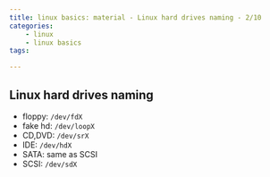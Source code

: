 ```yaml
---
title: linux basics: material - Linux hard drives naming - 2/10
categories:
    - linux
    - linux basics
tags:

---
```

## Linux hard drives naming

* floppy: `/dev/fdX`
* fake hd: `/dev/loopX`
* CD,DVD: `/dev/srX`
* IDE: `/dev/hdX`
* SATA: same as SCSI
* SCSI: `/dev/sdX`